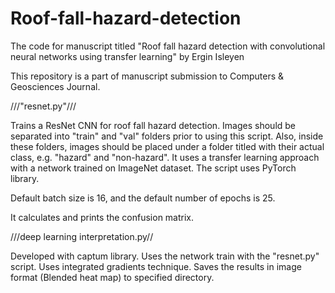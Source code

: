 # Roof-fall-hazard-detection

The code for manuscript titled "Roof fall hazard detection with convolutional neural networks using transfer learning" by Ergin Isleyen

This repository is a part of manuscript submission to Computers & Geosciences Journal.

///"resnet.py"///

Trains a ResNet CNN for roof fall hazard detection. Images should be separated into "train" and "val" folders prior to using this script. Also, inside these folders, images should be placed under a folder titled with their actual class, e.g. "hazard" and "non-hazard".
It uses a transfer learning approach with a network trained on ImageNet dataset.
The script uses PyTorch library.

Default batch size is 16, and the default number of epochs is 25. 

It calculates and prints the confusion matrix. 

///deep learning interpretation.py//

Developed with captum library.
Uses the network train with the "resnet.py" script.
Uses integrated gradients technique.
Saves the results in image format (Blended heat map) to specified directory.

